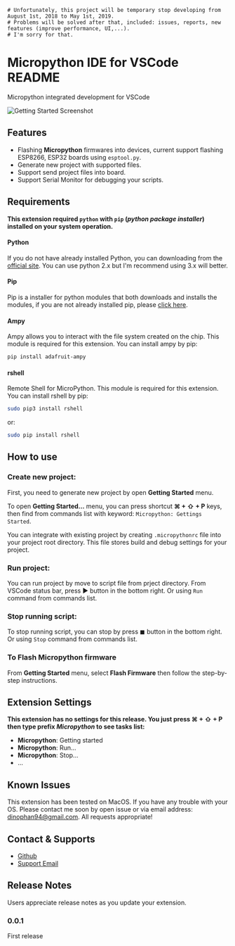 ```
# Unfortunately, this project will be temporary stop developing from August 1st, 2018 to May 1st, 2019.
# Problems will be solved after that, included: issues, reports, new features (improve performance, UI,...).
# I'm sorry for that.
```

# Micropython IDE for VSCode README

Micropython integrated development for VSCode

![Getting Started Screenshot](./images/readme/screenshot-getting-started.png)


## Features

- Flashing __Micropython__ firmwares into devices, current support flashing ESP8266, ESP32 boards using `esptool.py`.
- Generate new project with supported files.
- Support send project files into board.
- Support Serial Monitor for debugging your scripts.

## Requirements

**This extension required `python` with `pip` (_python package installer_) installed on your system operation.**

#### Python
If you do not have already installed Python, you can downloading from the [official site](https://www.python.org/downloads/). You can use python 2.x but I'm recommend using 3.x will better.


#### Pip
Pip is a installer for python modules that both downloads and installs the modules, if you are not already installed pip, please [click here](https://pip.pypa.io/en/stable/installing/#do-i-need-to-install-pip).

#### Ampy
Ampy allows you to interact with the file system created on the chip. This module is required for this extension. You can install ampy by pip:

```bash
pip install adafruit-ampy
```

#### rshell
Remote Shell for MicroPython. This module is required for this extension. You can install rshell by pip:

```bash
sudo pip3 install rshell
```
or:

```bash
sudo pip install rshell
```

## How to use


### Create new project:
First, you need to generate new project by open **Getting Started** menu.

To open **Getting Started...** menu, you can press shortcut **⌘ + ⇧ + P** keys, then find from commands list with keyword: `Micropython: Gettings Started`.

You can integrate with existing project by creating `.micropythonrc` file into your project root directory. This file stores build and debug settings for your project.


### Run project:
You can run project by move to script file from prject directory. From VSCode status bar, press ▶ button in the bottom right. Or using `Run` command from commands list.

### Stop running script:
To stop running script, you can stop by press ◼ button in the bottom right. Or using `Stop` command from commands list.

### To Flash Micropython firmware
From **Getting Started** menu, select **Flash Firmware** then follow the step-by-step instructions.


## Extension Settings

**This extension has no settings for this release. You just press ⌘ + ⇧ + P then type prefix _Micropython_ to see tasks list:**

- **Micropython**: Getting started
- **Micropython**: Run...
- **Micropython**: Stop...
- ...



## Known Issues

This extension has been tested on MacOS. If you have any trouble with your OS. Please contact me soon by open issue or via email address: [dinophan94@gmail.com](mailto:dinophan94@gmail.com). All requests appropriate!


## Contact & Supports

- [Github](https://github.com/dphans/micropython-ide-vscode)
- [Support Email](mailto:dinophan94@gmail.com)


## Release Notes

Users appreciate release notes as you update your extension.

### 0.0.1

First release
